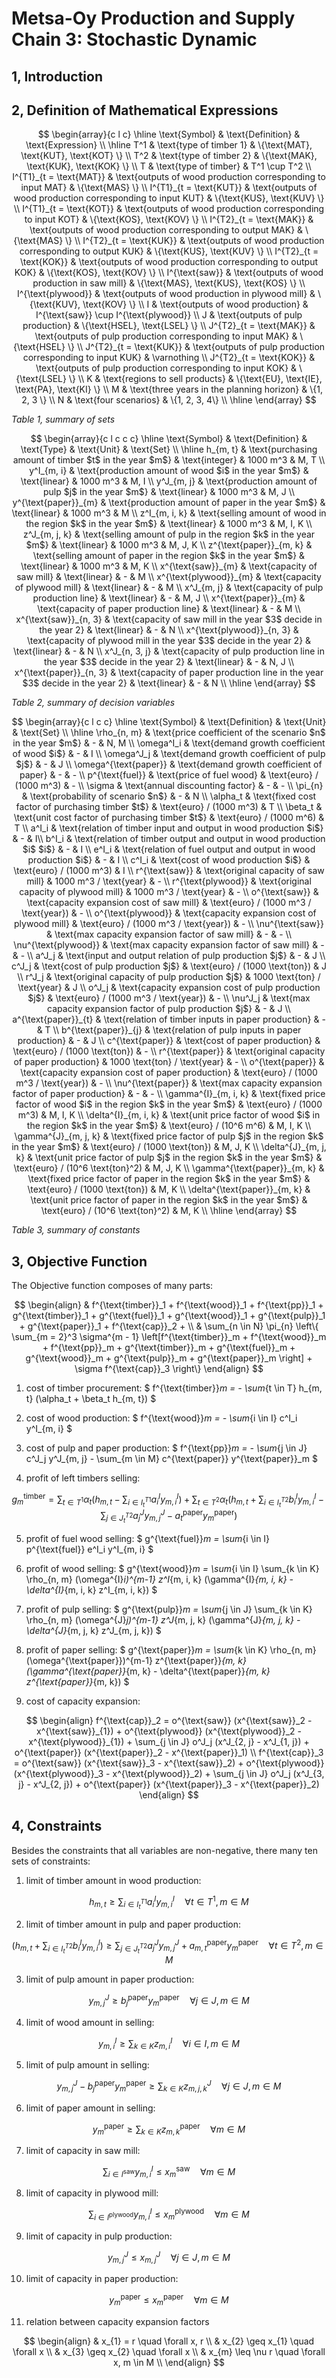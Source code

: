 
# Metsa-Oy Production and Supply Chain 3: Stochastic Dynamic

## 1, Introduction

## 2, Definition of Mathematical Expressions

$$
\begin{array}{c l c}
	  \hline
	  \text{Symbol} & \text{Definition} & \text{Expression} \\
	  \hline
	  T^1 & \text{type of timber 1} & \{\text{MAT}, \text{KUT}, \text{KOT} \} \\
	  T^2 & \text{type of timber 2} & \{\text{MAK}, \text{KUK}, \text{KOK} \} \\
		T & \text{type of timber} & T^1 \cup T^2 \\
		I^{T1}_{t = \text{MAT}} & \text{outputs of wood production corresponding to input MAT} & \{\text{MAS} \} \\
		I^{T1}_{t = \text{KUT}} & \text{outputs of wood production corresponding to input KUT} & \{\text{KUS}, \text{KUV} \} \\
		I^{T1}_{t = \text{KOT}} & \text{outputs of wood production corresponding to input KOT} & \{\text{KOS}, \text{KOV} \} \\
		I^{T2}_{t = \text{MAK}} & \text{outputs of wood production corresponding to output MAK} & \{\text{MAS} \} \\
		I^{T2}_{t = \text{KUK}} & \text{outputs of wood production corresponding to output KUK} & \{\text{KUS}, \text{KUV} \} \\
		I^{T2}_{t = \text{KOK}} & \text{outputs of wood production corresponding to output KOK} & \{\text{KOS}, \text{KOV} \} \\
	  I^{\text{saw}} & \text{outputs of wood production in saw mill} & \{\text{MAS}, \text{KUS}, \text{KOS} \} \\
	  I^{\text{plywood}} & \text{outputs of wood production in plywood mill} & \{\text{KUV}, \text{KOV} \} \\
		I & \text{outputs of wood production} & I^{\text{saw}} \cup I^{\text{plywood}} \\
		J & \text{outputs of pulp production} & \{\text{HSEL}, \text{LSEL} \} \\
		J^{T2}_{t = \text{MAK}} & \text{outputs of pulp production corresponding to input MAK} & \{\text{HSEL} \} \\
		J^{T2}_{t = \text{KUK}} & \text{outputs of pulp production corresponding to input KUK} & \varnothing \\
		J^{T2}_{t = \text{KOK}} & \text{outputs of pulp production corresponding to input KOK} & \{\text{LSEL} \} \\
		K & \text{regions to sell products} & \{\text{EU}, \text{IE}, \text{PA}, \text{KI} \} \\
    M & \text{three years in the planning horizon} & \{1, 2, 3 \} \\
		N & \text{four scenarios} & \{1, 2, 3, 4\} \\
	  \hline
\end{array}
$$

_Table 1, summary of sets_

$$
\begin{array}{c l c c c}
		\hline
		\text{Symbol} & \text{Definition} & \text{Type} & \text{Unit} & \text{Set} \\
		\hline
		h_{m, t} & \text{purchasing amount of timber $t$ in the year $m$} & \text{integer} & 1000 m^3 & M, T \\
		y^I_{m, i} & \text{production amount of wood $i$ in the year $m$} & \text{linear} & 1000 m^3 & M, I \\
		y^J_{m, j} & \text{production amount of pulp $j$ in the year $m$} & \text{linear} & 1000 m^3 & M, J \\
		y^{\text{paper}}_{m} & \text{production amount of paper in the year $m$} & \text{linear} & 1000 m^3 & M \\
		z^I_{m, i, k} & \text{selling amount of wood in the region $k$ in the year $m$} & \text{linear} & 1000 m^3 & M, I, K \\
		z^J_{m, j, k} & \text{selling amount of pulp in the region $k$ in the year $m$} & \text{linear} & 1000 m^3 & M, J, K \\
		z^{\text{paper}}_{m, k} & \text{selling amount of paper in the region $k$ in the year $m$} & \text{linear} & 1000 m^3 & M, K \\
    x^{\text{saw}}_{m} & \text{capacity of saw mill} & \text{linear} & - & M \\
    x^{\text{plywood}}_{m} & \text{capacity of plywood mill} & \text{linear} & - & M \\
    x^J_{m, j} & \text{capacity of pulp production line} & \text{linear} & - & M, J \\
    x^{\text{paper}}_{m} & \text{capacity of paper production line} & \text{linear} & - & M \\
		x^{\text{saw}}_{n, 3} & \text{capacity of saw mill in the year $3$ decide in the year 2} & \text{linear} & - & N \\
    x^{\text{plywood}}_{n, 3} & \text{capacity of plywood mill in the year $3$ decide in the year 2} & \text{linear} & - & N \\
    x^J_{n, 3, j} & \text{capacity of pulp production line in the year $3$ decide in the year 2} & \text{linear} & - & N, J \\
    x^{\text{paper}}_{n, 3} & \text{capacity of paper production line in the year $3$ decide in the year 2} & \text{linear} & - & N \\
		\hline
\end{array}
$$

_Table 2, summary of decision variables_

$$
\begin{array}{c l c c}
		\hline
		\text{Symbol} & \text{Definition} & \text{Unit} & \text{Set} \\
		\hline
		\rho_{n, m} & \text{price coefficient of the scenario $n$ in the year $m$} & - & N, M \\
		\omega^I_i & \text{demand growth coefficient of wood $i$} & - & I \\
		\omega^J_j & \text{demand growth coefficient of pulp $j$} & - & J \\
		\omega^{\text{paper}} & \text{demand growth coefficient of paper} & - & - \\
		p^{\text{fuel}} & \text{price of fuel wood} & \text{euro} / (1000 m^3) & - \\
    \sigma & \text{annual discounting factor} & - & - \\
		\pi_{n} & \text{probability of scenario $n$} & - & N \\
		\alpha_t & \text{fixed cost factor of purchasing timber $t$} & \text{euro} / (1000 m^3) & T \\
		\beta_t & \text{unit cost factor of purchasing timber $t$} & \text{euro} / (1000 m^6) & T \\
		a^I_i & \text{relation of timber input and output in wood production $i$} & - & I\\
		b^I_i & \text{relation of timber output and output in wood production $i$ $i$} & - & I \\
		e^I_i & \text{relation of fuel output and output in wood production $i$} & - & I \\
		c^I_i & \text{cost of wood production $i$} & \text{euro} / (1000 m^3) & I \\
		r^{\text{saw}} & \text{original capacity of saw mill} & 1000 m^3 / \text{year} & - \\
		r^{\text{plywood}} & \text{original capacity of plywood mill} & 1000 m^3 / \text{year} & - \\
    o^{\text{saw}} & \text{capacity expansion cost of saw mill} & \text{euro} / (1000 m^3 / \text{year}) & - \\
    o^{\text{plywood}} & \text{capacity expansion cost of plywood mill} & \text{euro} / (1000 m^3 / \text{year}) & - \\
    \nu^{\text{saw}} & \text{max capacity expansion factor of saw mill} & - & - \\
    \nu^{\text{plywood}} & \text{max capacity expansion factor of saw mill} & - & - \\
		a^J_j & \text{input and output relation of pulp production $j$} & - & J \\
		c^J_j & \text{cost of pulp production $j$} & \text{euro} / (1000 \text{ton}) & J \\
		r^J_j & \text{original capacity of pulp production $j$} & 1000 \text{ton} / \text{year} & J \\
    o^J_j & \text{capacity expansion cost of pulp production $j$} & \text{euro} / (1000 m^3 / \text{year}) & - \\
    \nu^J_j & \text{max capacity expansion factor of pulp production $j$} & - & J \\
		a^{\text{paper}}_{t} & \text{relation of timber inputs in paper production} & - & T \\
		b^{\text{paper}}_{j} & \text{relation of pulp inputs in paper production} & - & J \\
		c^{\text{paper}} & \text{cost of paper production} & \text{euro} / (1000 \text{ton}) & - \\
		r^{\text{paper}} & \text{original capacity of paper production} & 1000 \text{ton} / \text{year} & - \\
    o^{\text{paper}} & \text{capacity expansion cost of paper production} & \text{euro} / (1000 m^3 / \text{year}) & - \\
    \nu^{\text{paper}} & \text{max capacity expansion factor of paper production} & - & - \\
		\gamma^{I}_{m, i, k} & \text{fixed price factor of wood $i$ in the region $k$ in the year $m$} & \text{euro} / (1000 m^3) & M, I, K \\
		\delta^{I}_{m, i, k} & \text{unit price factor of wood $i$ in the region $k$ in the year $m$} & \text{euro} / (10^6 m^6) & M, I, K \\
		\gamma^{J}_{m, j, k} & \text{fixed price factor of pulp $j$ in the region $k$ in the year $m$} & \text{euro} / (1000 \text{ton}) & M, J, K \\
		\delta^{J}_{m, j, k} & \text{unit price factor of pulp $j$ in the region $k$ in the year $m$} & \text{euro} / (10^6 \text{ton}^2) & M, J, K \\
		\gamma^{\text{paper}}_{m, k} & \text{fixed price factor of paper in the region $k$ in the year $m$} & \text{euro} / (1000 \text{ton}) & M, K \\
		\delta^{\text{paper}}_{m, k} & \text{unit price factor of paper in the region $k$ in the year $m$} & \text{euro} / (10^6 \text{ton}^2) & M, K \\
		\hline
\end{array}
$$

_Table 3, summary of constants_

## 3, Objective Function

The Objective function composes of many parts:

$$
\begin{align}
    & f^{\text{timber}}_1 + f^{\text{wood}}_1 + f^{\text{pp}}_1 + g^{\text{timber}}_1 + g^{\text{fuel}}_1 + g^{\text{wood}}_1 + g^{\text{pulp}}_1 + g^{\text{paper}}_1 + f^{\text{cap}}_2 + \\
		& \sum_{n \in N} \pi_{n} \left\{ \sum_{m = 2}^3 \sigma^{m - 1} \left[f^{\text{timber}}_m + f^{\text{wood}}_m + f^{\text{pp}}_m + g^{\text{timber}}_m + g^{\text{fuel}}_m + g^{\text{wood}}_m + g^{\text{pulp}}_m + g^{\text{paper}}_m \right] + \sigma f^{\text{cap}}_3 \right\}
\end{align}
$$

1. cost of timber procurement: $ f^{\text{timber}}_m = - \sum_{t \in T} h_{m, t} (\alpha_t + \beta_t h_{m, t}) $

2. cost of wood production: $ f^{\text{wood}}_m = - \sum_{i \in I} c^I_i y^I_{m, i} $

3. cost of pulp and paper production: $ f^{\text{pp}}_m = - \sum_{j \in J} c^J_j y^J_{m, j} - \sum_{m \in M} c^{\text{paper}} y^{\text{paper}}_m $

4. profit of left timbers selling:

$$
g^{\text{timber}}_m = \sum_{t \in T^1} \alpha_t \left(h_{m, t} - \sum_{i \in I^{T1}_t} a^I_i y^I_{m, i} \right) + \sum_{t \in T^2} \alpha_t \left(h_{m, t} + \sum_{i \in I^{T2}_t} b^I_i y^I_{m, i} - \sum_{j \in J^{T2}_t} a^J_j y^J_{m, j} - a^{\text{paper}}_t  y^{\text{paper}}_m \right)
$$

5. profit of fuel wood selling: $ g^{\text{fuel}}_m = \sum_{i \in I} p^{\text{fuel}} e^I_i y^I_{m, i} $

6. profit of wood selling: $ g^{\text{wood}}_m = \sum_{i \in I} \sum_{k \in K} \rho_{n, m} (\omega^{I}_i)^{m-1} z^I_{m, i, k} (\gamma^{I}_{m, i, k} - \delta^{I}_{m, i, k} z^I_{m, i, k}) $

7. profit of pulp selling: $ g^{\text{pulp}}_m = \sum_{j \in J} \sum_{k \in K} \rho_{n, m} (\omega^{J}_j)^{m-1} z^J_{m, j, k} (\gamma^{J}_{m, j, k} - \delta^{J}_{m, j, k} z^J_{m, j, k}) $

8. profit of paper selling: $ g^{\text{paper}}_m = \sum_{k \in K} \rho_{n, m} (\omega^{\text{paper}})^{m-1} z^{\text{paper}}_{m, k} (\gamma^{\text{paper}}_{m, k} - \delta^{\text{paper}}_{m, k} z^{\text{paper}}_{m, k}) $

9. cost of capacity expansion:

$$
\begin{align}
		f^{\text{cap}}_2 = o^{\text{saw}} (x^{\text{saw}}_2 - x^{\text{saw}}_{1}) + o^{\text{plywood}} (x^{\text{plywood}}_2 - x^{\text{plywood}}_{1}) + \sum_{j \in J} o^J_j (x^J_{2, j} - x^J_{1, j}) + o^{\text{paper}} (x^{\text{paper}}_2 - x^{\text{paper}}_1) \\
		f^{\text{cap}}_3 = o^{\text{saw}} (x^{\text{saw}}_3 - x^{\text{saw}}_2) + o^{\text{plywood}} (x^{\text{plywood}}_3 - x^{\text{plywood}}_2) + \sum_{j \in J} o^J_j (x^J_{3, j} - x^J_{2, j}) + o^{\text{paper}} (x^{\text{paper}}_3 - x^{\text{paper}}_2)
\end{align}
$$

## 4, Constraints

Besides the constraints that all variables are non-negative, there many ten sets of constraints:

1. limit of timber amount in wood production:

$$
h_{m, t} \geq \sum_{i \in I^{T1}_t} a^I_{i} y^I_{m, i} \quad \forall t \in T^1, m \in M
$$

2. limit of timber amount in pulp and paper production:

$$
\left(h_{m, t} + \sum_{i \in I^{T2}_t} b^I_{i} y^I_{m, i} \right) \geq \sum_{j \in J^{T2}_t} a^J_j y^J_{m, j} + a^{\text{paper}}_{m, t} y^{\text{paper}}_m \quad \forall t \in T^2, m \in M
$$

3. limit of pulp amount in paper production:

$$
y^J_{m, j} \geq b^{\text{paper}}_j y^{\text{paper}}_{m} \quad \forall j \in J, m \in M
$$

4. limit of wood amount in selling:

$$
y^I_{m, i} \geq \sum_{k \in K} z^I_{m, i} \quad \forall i \in I, m \in M
$$

5. limit of pulp amount in selling:

$$
y^J_{m, j} - b^{\text{paper}}_j y^{\text{paper}}_{m} \geq \sum_{k \in K} z^J_{m, j, k} \quad \forall j \in J, m \in M
$$

6. limit of paper amount in selling:

$$
y^{\text{paper}}_{m} \geq \sum_{k \in K} z^{\text{paper}}_{m, k} \quad \forall m \in M
$$

7. limit of capacity in saw mill:

$$
\sum_{i \in I^{\text{saw}}} y^I_{m, i} \leq x^{\text{saw}}_{m} \quad \forall m \in M
$$

8. limit of capacity in plywood mill:

$$
\sum_{i \in I^{\text{plywood}}} y^I_{m, i} \leq x^{\text{plywood}}_{m} \quad \forall m \in M
$$

9. limit of capacity in pulp production:

$$
y^J_{m, j} \leq x^J_{m, j} \quad \forall j \in J, m \in M
$$

10. limit of capacity in paper production:

$$
y^{\text{paper}}_{m} \leq x^{\text{paper}}_{m} \quad \forall m \in M
$$

11. relation between capacity expansion factors

$$
\begin{align}
    & x_{1} = r \quad \forall x, r \\
    & x_{2} \geq x_{1} \quad \forall x \\
    & x_{3} \geq x_{2} \quad \forall x \\
    & x_{m} \leq \nu r \quad \forall x, m \in M \\
\end{align}
$$
